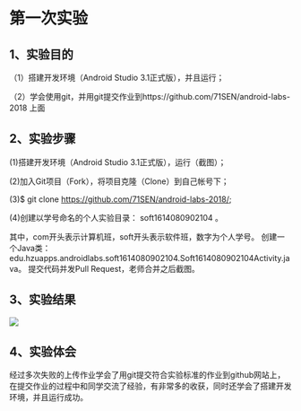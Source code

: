 # 第一次实验

## 1、实验目的
（1）搭建开发环境（Android Studio 3.1正式版），并且运行；

（2）学会使用git，并用git提交作业到https://github.com/71SEN/android-labs-2018 上面

## 2、实验步骤
(1)搭建开发环境（Android Studio 3.1正式版），运行（截图）；

(2)加入Git项目（Fork），将项目克隆（Clone）到自己帐号下；

(3)$ git clone https://github.com/71SEN/android-labs-2018/;

(4)创建以学号命名的个人实验目录：
soft1614080902104 。

其中，com开头表示计算机班，soft开头表示软件班，数字为个人学号。
创建一个Java类：edu.hzuapps.androidlabs.soft1614080902104.Soft1614080902104Activity.java。
提交代码并发Pull Request，老师合并之后截图。

## 3、实验结果
![](https://raw.githubusercontent.com/71SEN/android-labs-2018/4d334c740948683ffcdbfcfb965a84ea4ae70437/Soft1614080902104.png)
## 4、实验体会
经过多次失败的上传作业学会了用git提交符合实验标准的作业到github网站上，在提交作业的过程中和同学交流了经验，有非常多的收获，同时还学会了搭建开发环境，并且运行成功。
